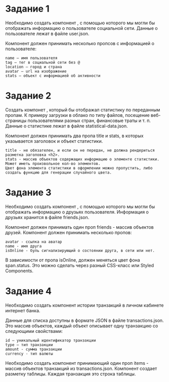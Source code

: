 # Задание 1

Необходимо создать компонент <Profile>, с помощью которого мы могли бы отображать информацию о пользователе социальной сети. Данные о пользователе лежат в файле user.json.

Компонент должен принимать несколько пропсов с информацией о пользователе:

    name — имя пользователя
    tag — тег в социальной сети без @
    location — город и страна
    avatar — url на изображение
    stats — объект с информацией об активности


# Задание 2

Создать компонет <Statistics>, который бы отображал статистику по переданным пропам. К примеру загрузки в облако по типу файлов, посещение веб-страницы пользователями разных стран, финансовые траты и т. п. Данные о статистике лежат в файле statistical-data.json.

Компонент должен принимать два пропа title и stats, в которых указывается заголовок и объект статистики.

    title - не обязателен, и если он не передан, не должна рендериться разметка заголовка <h2>.
    stats - массив объектов содержащих информацию о элементе статистики. Может иметь произвольное кол-во элементов.
    Цвет фона элемента статистики в оформлении можно пропустить, либо создать функцию для генерации случайного цвета.

# Задание 3

Необходимо создать компонент <FriendList>, с помощью которого мы могли бы отображать информацию о друзьях пользователя. Информация о друзьях хранится в файле friends.json.

Компонент должен принимать один проп friends - массив объектов друзей.
Компонент должен принимать несколько пропов:

    avatar - ссылка на аватар
    name - имя друга
    isOnline - буль сигнализирующий о состоянии друга, в сети или нет.

В зависимости от пропа isOnline, должен меняться цвет фона span.status. Это можно сделать через разный CSS-класс или Styled Components.

# Задание 4

Необходимо создать компонент истории транзакций в личном кабинете интернет банка.

Данные для списка доступны в формате JSON в файле transactions.json. Это массив объектов, каждый объект описывает одну транзакцию со следующими свойствами:

    id — уникальный идентификатор транзакции
    type — тип транзакции
    amount - сумма транзакции
    currency - тип валюты
    
Необходимо создать компонент <TransactionHistory> принимающий один проп items - массив объектов транзакций из transactions.json. Компонент создает разметку таблицы. Каждая транзакция это строка таблицы.
